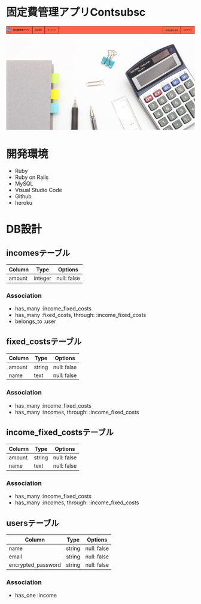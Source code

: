# 固定費管理アプリContsubsc

![toppage](app/assets/images/toppage.png)

# 開発環境

* Ruby
* Ruby on Rails
* MySQL
* Visual Studio Code
* Github
* heroku

# DB設計

## incomesテーブル
|Column|Type|Options|
|------|----|-------|
|amount|integer|null: false|

### Association
- has_many :income_fixed_costs
- has_many :fixed_costs, through: :income_fixed_costs
- belongs_to :user

## fixed_costsテーブル
|Column|Type|Options|
|------|----|-------|
|amount|string|null: false|
|name  |text  |null: false|

### Association
- has_many :income_fixed_costs
- has_many :incomes, through: :income_fixed_costs

## income_fixed_costsテーブル
|Column|Type|Options|
|------|----|-------|
|amount|string|null: false|
|name  |text  |null: false|

### Association
- has_many :income_fixed_costs
- has_many :incomes, through: :income_fixed_costs

## usersテーブル
|Column|Type|Options|
|------|----|-------|
|name              |string|null: false|
|email             |string|null: false|
|encrypted_password|string|null: false|

### Association
- has_one :income
